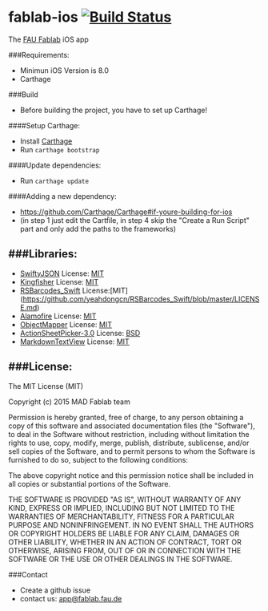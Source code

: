 # fablab-ios [![Build Status](https://travis-ci.org/fau-fablab/fablab-ios.svg?branch=master)](https://travis-ci.org/fau-fablab/fablab-ios)

The [FAU Fablab](https://fablab.fau.de/) iOS app

###Requirements:

* Minimun iOS Version is 8.0
* Carthage

###Build
* Before building the project, you have to set up Carthage!

####Setup Carthage:
-   Install [Carthage](https://github.com/Carthage/Carthage#installing-carthage)
-   Run `carthage bootstrap`

####Update dependencies:
-   Run `carthage update`

####Adding a new dependency:
-   https://github.com/Carthage/Carthage#if-youre-building-for-ios
-   (in step 1 just edit the Cartfile, in step 4 skip the "Create a Run Script" part and only add the paths to the frameworks)

###Libraries:
--
* [SwiftyJSON](https://github.com/SwiftyJSON/SwiftyJSON) License: [MIT](https://github.com/SwiftyJSON/SwiftyJSON/blob/master/LICENSE)
* [Kingfisher](https://github.com/onevcat/Kingfisher) License: [MIT](https://github.com/onevcat/Kingfisher/blob/master/LICENSE)
* [RSBarcodes_Swift](https://github.com/yeahdongcn/RSBarcodes_Swift) License:[MIT] (https://github.com/yeahdongcn/RSBarcodes_Swift/blob/master/LICENSE.md)
* [Alamofire](https://github.com/Alamofire/Alamofire) License: [MIT](https://github.com/Alamofire/Alamofire/blob/master/LICENSE)
* [ObjectMapper](https://github.com/Hearst-DD/ObjectMapper) License: [MIT](https://github.com/Hearst-DD/ObjectMapper/blob/master/LICENSE)
* [ActionSheetPicker-3.0](https://github.com/skywinder/ActionSheetPicker-3.0) License: [BSD](https://github.com/skywinder/ActionSheetPicker-3.0/blob/master/LICENSE)
* [MarkdownTextView](https://github.com/0xhansdampf/MarkdownTextView) License: [MIT](https://github.com/0xhansdampf/MarkdownTextView/blob/master/LICENSE)

###License:
--
The MIT License (MIT)

Copyright (c) 2015 MAD Fablab team

Permission is hereby granted, free of charge, to any person obtaining a copy
of this software and associated documentation files (the "Software"), to deal
in the Software without restriction, including without limitation the rights
to use, copy, modify, merge, publish, distribute, sublicense, and/or sell
copies of the Software, and to permit persons to whom the Software is
furnished to do so, subject to the following conditions:

The above copyright notice and this permission notice shall be included in
all copies or substantial portions of the Software.

THE SOFTWARE IS PROVIDED "AS IS", WITHOUT WARRANTY OF ANY KIND, EXPRESS OR
IMPLIED, INCLUDING BUT NOT LIMITED TO THE WARRANTIES OF MERCHANTABILITY,
FITNESS FOR A PARTICULAR PURPOSE AND NONINFRINGEMENT. IN NO EVENT SHALL THE
AUTHORS OR COPYRIGHT HOLDERS BE LIABLE FOR ANY CLAIM, DAMAGES OR OTHER
LIABILITY, WHETHER IN AN ACTION OF CONTRACT, TORT OR OTHERWISE, ARISING FROM,
OUT OF OR IN CONNECTION WITH THE SOFTWARE OR THE USE OR OTHER DEALINGS IN
THE SOFTWARE.

###Contact
* Create a github issue
* contact us: app@fablab.fau.de
